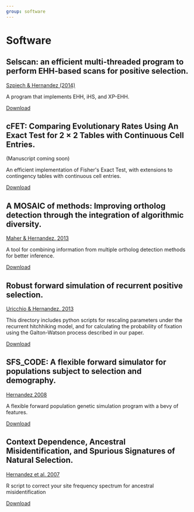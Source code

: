 ```yaml
---
group: software
---
```

# Software

## Selscan: an efficient multi-threaded program to perform EHH-based scans for positive selection.

[Szpiech & Hernandez (2014)](http://arxiv.org/abs/1403.6854)

A program that implements EHH, iHS, and XP-EHH.

[Download](https://github.com/szpiech/selscan)

## cFET: Comparing Evolutionary Rates Using An Exact Test for 2 × 2 Tables with Continuous Cell Entries.

(Manuscript coming soon)

An efficient implementation of Fisher's Exact Test, with extensions to contingency tables with continuous cell entries.

[Download](http://dbts.ucsf.edu/hernandez_lab/c++/cfet.c)

## A MOSAIC of methods: Improving ortholog detection through the integration of algorithmic diversity.

[Maher & Hernandez. 2013](http://arxiv.org/abs/1309.2319)

A tool for combining information from multiple ortholog detection methods for better inference.

[Download](http://pythonhosted.org/bio-MOSAIC/)

## Robust forward simulation of recurrent positive selection.

[Uricchio & Hernandez. 2013](http://arxiv-web3.library.cornell.edu/abs/1307.6594)

This directory includes python scripts for rescaling parameters under the recurrent hitchhiking model, and for calculating the probability of fixation using the Galton-Watson process described in our paper.

[Download](http://dbts.ucsf.edu/hernandez_lab/downloads/RHHrescaling.tgz)

## SFS_CODE: A flexible forward simulator for populations subject to selection and demography.

[Hernandez 2008](http://bioinformatics.oxfordjournals.org/content/24/23/2786.long)

A flexible forward population genetic simulation program with a bevy of features.

[Download](http://sfscode.sourceforge.net/)

## Context Dependence, Ancestral Misidentification, and Spurious Signatures of Natural Selection.

[Hernandez et al. 2007](http://mbe.oxfordjournals.org/content/24/8/1792.long)

R script to correct your site frequency spectrum for ancestral misidentification

[Download](http://dbts.ucsf.edu/hernandez_lab/downloads/correction.tgz)